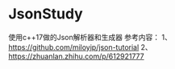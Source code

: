 # JsonStudy
使用c++17做的Json解析器和生成器
参考内容：
1、https://github.com/miloyip/json-tutorial
2、https://zhuanlan.zhihu.com/p/612921777
